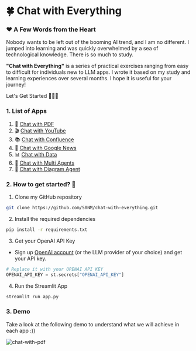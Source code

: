 # 🍀 Chat with Everything

### ♥️ A Few Words from the Heart
Nobody wants to be left out of the booming AI trend, and I am no different. I jumped into learning and was quickly overwhelmed by a sea of technological knowledge. There is so much to study.

**"Chat with Everything"** is a series of practical exercises ranging from easy to difficult for individuals new to LLM apps. I wrote it based on my study and learning experiences over several months. I hope it is useful for your journey!

Let's Get Started 💪💪💪

### 1. List of Apps
1. 📗 [Chat with PDF](chat-with-pdf)
2. 🎬 [Chat with YouTube](chat-with-youtube)
3. 📚 [Chat with Confluence](chat-with-confluence) 
4. 📰 [Chat with Google News](chat-with-google-news)
5. 📊 [Chat with Data](chat-with-data)
6. 👯 [Chat with Multi Agents](chat-with-multi-agents)
7. 📐 [Chat with Diagram Agent](chat-with-diagram-agent)

### 2. How to get started?  🐌

1. Clone my GitHub repository

```bash
git clone https://github.com/S0NM/chat-with-everything.git
```
2. Install the required dependencies

```bash
pip install -r requirements.txt
```
3. Get your OpenAI API Key

- Sign up [OpenAI account](https://platform.openai.com/) (or the LLM provider of your choice) and get your API key.
```python
# Replace it with your OPENAI API KEY
OPENAI_API_KEY = st.secrets["OPENAI_API_KEY"]
```

4. Run the Streamlit App
```bash
streamlit run app.py
```

### 3. Demo

Take a look at the following demo to understand what we will achieve in each app :))

![chat-with-pdf](https://github.com/S0NM/chat-with-everything/blob/6cbc2a758b4b12d7e02f96fe38164440df1ef13c/gif/chat-with-pdf.gif)